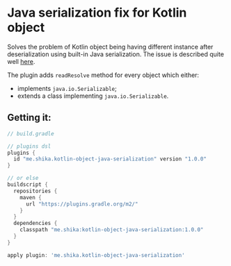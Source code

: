 # Java serialization fix for Kotlin object

Solves the problem of Kotlin object being having different instance after deserialization using built-in Java serialization.
The issue is described quite well [here](https://blog.stylingandroid.com/kotlin-serializable-objects/).

The plugin adds `readResolve` method for every object which either:
 - implements `java.io.Serializable`;
 - extends a class implementing `java.io.Serializable`.

## Getting it:

```groovy
// build.gradle

// plugins dsl
plugins {
  id "me.shika.kotlin-object-java-serialization" version "1.0.0"
}

// or else
buildscript {
  repositories {
    maven {
      url "https://plugins.gradle.org/m2/"
    }
  }
  dependencies {
    classpath "me.shika:kotlin-object-java-serialization:1.0.0"
  }
}

apply plugin: 'me.shika.kotlin-object-java-serialization'
```
